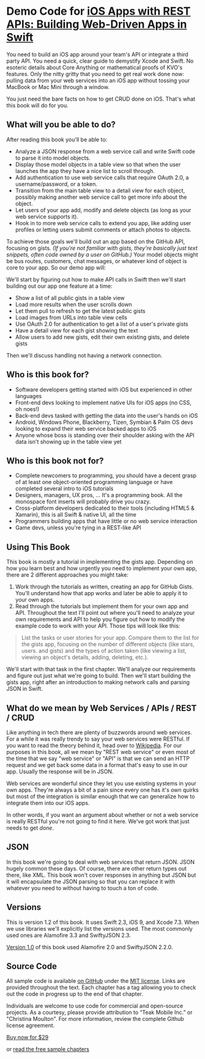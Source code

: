 # Demo Code for [iOS Apps with REST APIs: Building Web-Driven Apps in Swift](https://leanpub.com/iosappswithrest)

You need to build an iOS app around your team's API or integrate a third party API. You need a quick, clear guide to demystify Xcode and Swift. No esoteric details about Core Anything or mathematical proofs of KVO's features. Only the nitty gritty that you need to get real work done now: pulling data from your web services into an iOS app without tossing your MacBook or Mac Mini through a window.

You just need the bare facts on how to get CRUD done on iOS. That's what this book will do for you.

## What will you be able to do?

After reading this book you'll be able to:

- Analyze a JSON response from a web service call and write Swift code to parse it into model objects.
- Display those model objects in a table view so that when the user launches the app they have a nice list to scroll through.
- Add authentication to use web service calls that require OAuth 2.0, a username/password, or a token.
- Transition from the main table view to a detail view for each object, possibly making another web service call to get more info about the object.
- Let users of your app add, modify and delete objects (as long as your web service supports it).
- Hook in to more web service calls to extend you app, like adding user profiles or letting users submit comments or attach photos to objects.

To achieve those goals we'll build out an app based on the GitHub API, focusing on gists. *(If you're not familiar with gists, they're basically just text snippets, often code owned by a user on GitHub.)* Your model objects might be bus routes, customers, chat messages, or whatever kind of object is core to your app. So our demo app will:

We'll start by figuring out how to make API calls in Swift then we'll start building out our app one feature at a time:

- Show a list of all public gists in a table view
- Load more results when the user scrolls down
- Let them pull to refresh to get the latest public gists
- Load images from URLs into table view cells
- Use OAuth 2.0 for authentication to get a list of a user's private gists
- Have a detail view for each gist showing the text
- Allow users to add new gists, edit their own existing gists, and delete gists

Then we'll discuss handling not having a network connection.

## Who is this book for?

- Software developers getting started with iOS but experienced in other languages
- Front-end devs looking to implement native UIs for iOS apps (no CSS, oh noes!)
- Back-end devs tasked with getting the data into the user's hands on iOS
- Android, Windows Phone, Blackberry, Tizen, Symbian & Palm OS devs looking to expand their web service backed apps to iOS
- Anyone whose boss is standing over their shoulder asking with the API data isn't showing up in the table view yet

## Who is this book not for?

- Complete newcomers to programming, you should have a decent grasp of at least one object-oriented programming language or have completed several intro to iOS tutorials
- Designers, managers, UX pros, ... It's a programming book. All the monospace font inserts will probably drive you crazy.
- Cross-platform developers dedicated to their tools (including HTML5 & Xamarin), this is all Swift & native UI, all the time
- Programmers building apps that have little or no web service interaction
- Game devs, unless you're tying in a REST-like API

## Using This Book

This book is mostly a tutorial in implementing the gists app. Depending on how you learn best and how urgently you need to implement your own app, there are 2 different approaches you might take:

1. Work through the tutorials as written, creating an app for GitHub Gists. You'll understand how that app works and later be able to apply it to your own apps.
2. Read through the tutorials but implement them for your own app and API. Throughout the text I'll point out where you'll need to analyze your own requirements and API to help you figure out how to modify the example code to work with your API. Those tips will look like this:

> List the tasks or user stories for your app. Compare them to the list for the gists app, focusing on the number of different objects (like stars, users. and gists) and the types of action taken (like viewing a list, viewing an object's details, adding, deleting, etc.).

We'll start with that task in the first chapter. We'll analyze our requirements and figure out just what we're going to build. Then we'll start building the gists app, right after an introduction to making network calls and parsing JSON in Swift.

## What do we mean by Web Services / APIs / REST / CRUD

Like anything in tech there are plenty of buzzwords around web services. For a while it was really trendy to say your web services were RESTful. If you want to read the theory behind it, head over to [Wikipedia](https://en.wikipedia.org/wiki/Representational_state_transfer). For our purposes in this book, all we mean by "REST web service" or even most of the time that we say "web service" or "API" is that we can send an HTTP request and we get back some data in a format that's easy to use in our app. Usually the response will be in JSON.

Web services are wonderful since they let you use existing systems in your own apps. They're always a bit of a pain since every one has it's own quirks but most of the integration is similar enough that we can generalize how to integrate them into our iOS apps.

In other words, if you want an argument about whether or not a web service is really RESTful you're not going to find it here. We've got work that just needs to get *done*.

## JSON

In this book we're going to deal with web services that return JSON. JSON hugely common these days. Of course, there are other return types out there, like XML. This book won't cover responses in anything but JSON but it will encapsulate the JSON parsing so that you can replace it with whatever you need to without having to touch a ton of code.

## Versions

This is version 1.2 of this book. It uses Swift 2.3, iOS 9, and Xcode 7.3. When we use libraries we'll explicitly list the versions used. The most commonly used ones are Alamofire 3.3 and SwiftyJSON 2.3.

[Version 1.0](https://github.com/cmoulton/grokSwiftREST) of this book used Alamofire 2.0 and SwiftyJSON 2.2.0.

## Source Code

All sample code is available [on GitHub](https://github.com/cmoulton/grokSwiftREST_v1.2) under the [MIT license](https://github.com/cmoulton/grokSwiftREST_v1.2/blob/master/LICENSE.txt). Links are provided throughout the text. Each chapter has a tag allowing you to check out the code in progress up to the end of that chapter.

Individuals are welcome to use code for commercial and open-source projects. As a courtesy, please provide attribution to “Teak Mobile Inc.” or "Christina Moulton". For more information, review the complete Github license agreement.

<a href="https://leanpub.com/iosappswithrest/">Buy now for $29</a>
<p>or <a href="https://leanpub.com/iosappswithrest/">read the free sample chapters</a></p>
